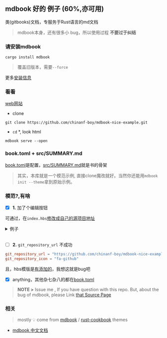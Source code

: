 ## mdbook 好的 例子 (60%,亦可用)

类(gitbooks)文档，专服务于Rust语言的md文档

> mdbook本身，还有很多小 bug，所以使用过程 **不要过于纠结**

### 请安装mdbook

```
cargo install mdbook
```

> 覆盖旧版本，需要`--force`

更多[安装信息](https://github.com/chinanf-boy/mdBook-zh#%E5%AE%89%E8%A3%85)

### 看看

[web网站](https://chinanf-boy.github.io/mdbook-nice-example)

- clone

```
git clone https://github.com/chinanf-boy/mdbook-nice-example.git
```

- `cd` *, look html

```
mdbook serve --open
```

### book.toml + src/SUMMARY.md

[book.toml]是配置，[src/SUMMARY.md](./src/SUMMARY.md)就是书的骨架

> 其实，本库就是一个模范示例, 直接clone魔改就好。当然你还能用`mdbook init --theme`拿到原始示例。

### 模范?,有啥

- [x] **1.** 加了个编辑按钮

可通过，在`index.hbs`[修改成自己的源项目地址](./src/theme/index.hbs#L163)

<details>
<summary>例子</br></summary>

> `src/theme/index.hbs`

``` hbs
document.getElementById("edit-button").addEventListener("click", function(){
    var editWindow = window.open("https://github.com/chinanf-boy/mdbook-nice-example/edit/master/src/{{ path }}");
});
```

`chinanf-boy/mdbook-nice-example` 改成你的 存储库，

</details>
</br>

- [ ] **2.** `git_repository_url` 不成功

``` toml
git_repository_url = "https://github.com/chinanf-boy/mdbook-nice-example"
git_repository_icon = "fa-github"
```

且，hbs模版是[有添加的](./src/theme/index.hbs#L128)，我想这就是bug吧

- [x] anything，其他杂七杂八的都在[book.toml]

> **NOTE >** Issue me , If you have question with this repo.
> But, about the bug of mdbook, please Link [that Source Page][mdbook]

### 相关

[book.toml]: book.toml

> mostly :bulb: come from [mdbook] / [rust-cookbook] themes

[mdbook]: https://github.com/rust-lang-nursery/mdBook
[rust-cookbook]: https://github.com/rust-lang-nursery/rust-cookbook

- [mdbook 中文文档](https://github.com/chinanf-boy/mdbook-zh)